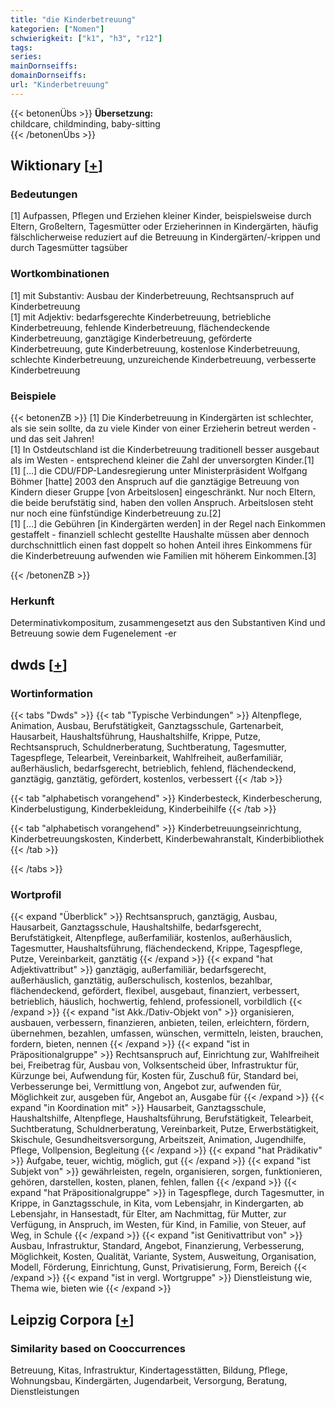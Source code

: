 ```yaml
---
title: "die Kinderbetreuung"
kategorien: ["Nomen"]
schwierigkeit: ["k1", "h3", "r12"]
tags:
series:
mainDornseiffs:
domainDornseiffs:
url: "Kinderbetreuung"
---
```


{{< betonenÜbs >}}
**Übersetzung:**  
childcare, childminding, baby-sitting  
{{< /betonenÜbs >}}

## Wiktionary [[+](https://de.wiktionary.org/wiki/Kinderbetreuung)]

### Bedeutungen
[1] Aufpassen, Pflegen und Erziehen kleiner Kinder, beispielsweise durch Eltern, Großeltern, Tagesmütter oder Erzieherinnen in Kindergärten, häufig fälschlicherweise reduziert auf die Betreuung in Kindergärten/-krippen und durch Tagesmütter tagsüber  

### Wortkombinationen
[1] mit Substantiv: Ausbau der Kinderbetreuung, Rechtsanspruch auf Kinderbetreuung  
[1] mit Adjektiv: bedarfsgerechte Kinderbetreuung, betriebliche Kinderbetreuung, fehlende Kinderbetreuung, flächendeckende Kinderbetreuung, ganztägige Kinderbetreuung, geförderte Kinderbetreuung, gute Kinderbetreuung, kostenlose Kinderbetreuung, schlechte Kinderbetreuung, unzureichende Kinderbetreuung, verbesserte Kinderbetreuung  

### Beispiele
{{< betonenZB >}}
[1] Die Kinderbetreuung in Kindergärten ist schlechter, als sie sein sollte, da zu viele Kinder von einer Erzieherin betreut werden - und das seit Jahren!  
[1] In Ostdeutschland ist die Kinderbetreuung traditionell besser ausgebaut als im Westen - entsprechend kleiner die Zahl der unversorgten Kinder.[1]  
[1] […] die CDU/FDP-Landesregierung unter Ministerpräsident Wolfgang Böhmer [hatte] 2003 den Anspruch auf die ganztägige Betreuung von Kindern dieser Gruppe [von Arbeitslosen] eingeschränkt. Nur noch Eltern, die beide berufstätig sind, haben den vollen Anspruch. Arbeitslosen steht nur noch eine fünfstündige Kinderbetreuung zu.[2]  
[1] […] die Gebühren [in Kindergärten werden] in der Regel nach Einkommen gestaffelt - finanziell schlecht gestellte Haushalte müssen aber dennoch durchschnittlich einen fast doppelt so hohen Anteil ihres Einkommens für die Kinderbetreuung aufwenden wie Familien mit höherem Einkommen.[3]  

{{< /betonenZB >}}
### Herkunft
Determinativkompositum, zusammengesetzt aus den Substantiven Kind und Betreuung sowie dem Fugenelement -er  



## dwds [[+](https://www.dwds.de/wb/Kinderbetreuung)]

### Wortinformation
{{< tabs "Dwds" >}}
{{< tab "Typische Verbindungen" >}}
Altenpflege, Animation, Ausbau, Berufstätigkeit, Ganztagsschule, Gartenarbeit, Hausarbeit, Haushaltsführung, Haushaltshilfe, Krippe, Putze, Rechtsanspruch, Schuldnerberatung, Suchtberatung, Tagesmutter, Tagespflege, Telearbeit, Vereinbarkeit, Wahlfreiheit, außerfamiliär, außerhäuslich, bedarfsgerecht, betrieblich, fehlend, flächendeckend, ganztägig, ganztätig, gefördert, kostenlos, verbessert
{{< /tab >}}

{{< tab "alphabetisch vorangehend" >}}
Kinderbesteck, Kinderbescherung, Kinderbelustigung, Kinderbekleidung, Kinderbeihilfe
{{< /tab >}}

{{< tab "alphabetisch vorangehend" >}}
Kinderbetreuungseinrichtung, Kinderbetreuungskosten, Kinderbett, Kinderbewahranstalt, Kinderbibliothek
{{< /tab >}}

{{< /tabs >}}

### Wortprofil
{{< expand "Überblick" >}} Rechtsanspruch, ganztägig, Ausbau, Hausarbeit, Ganztagsschule, Haushaltshilfe, bedarfsgerecht, Berufstätigkeit, Altenpflege, außerfamiliär, kostenlos, außerhäuslich, Tagesmutter, Haushaltsführung, flächendeckend, Krippe, Tagespflege, Putze, Vereinbarkeit, ganztätig {{< /expand >}}
{{< expand "hat Adjektivattribut" >}} ganztägig, außerfamiliär, bedarfsgerecht, außerhäuslich, ganztätig, außerschulisch, kostenlos, bezahlbar, flächendeckend, gefördert, flexibel, ausgebaut, finanziert, verbessert, betrieblich, häuslich, hochwertig, fehlend, professionell, vorbildlich {{< /expand >}}
{{< expand "ist Akk./Dativ-Objekt von" >}} organisieren, ausbauen, verbessern, finanzieren, anbieten, teilen, erleichtern, fördern, übernehmen, bezahlen, umfassen, wünschen, vermitteln, leisten, brauchen, fordern, bieten, nennen {{< /expand >}}
{{< expand "ist in Präpositionalgruppe" >}} Rechtsanspruch auf, Einrichtung zur, Wahlfreiheit bei, Freibetrag für, Ausbau von, Volksentscheid über, Infrastruktur für, Kürzunge bei, Aufwendung für, Kosten für, Zuschuß für, Standard bei, Verbesserunge bei, Vermittlung von, Angebot zur, aufwenden für, Möglichkeit zur, ausgeben für, Angebot an, Ausgabe für {{< /expand >}}
{{< expand "in Koordination mit" >}} Hausarbeit, Ganztagsschule, Haushaltshilfe, Altenpflege, Haushaltsführung, Berufstätigkeit, Telearbeit, Suchtberatung, Schuldnerberatung, Vereinbarkeit, Putze, Erwerbstätigkeit, Skischule, Gesundheitsversorgung, Arbeitszeit, Animation, Jugendhilfe, Pflege, Vollpension, Begleitung {{< /expand >}}
{{< expand "hat Prädikativ" >}} Aufgabe, teuer, wichtig, möglich, gut {{< /expand >}}
{{< expand "ist Subjekt von" >}} gewährleisten, regeln, organisieren, sorgen, funktionieren, gehören, darstellen, kosten, planen, fehlen, fallen {{< /expand >}}
{{< expand "hat Präpositionalgruppe" >}} in Tagespflege, durch Tagesmutter, in Krippe, in Ganztagsschule, in Kita, vom Lebensjahr, in Kindergarten, ab Lebensjahr, in Hansestadt, für Elter, am Nachmittag, für Mutter, zur Verfügung, in Anspruch, im Westen, für Kind, in Familie, von Steuer, auf Weg, in Schule {{< /expand >}}
{{< expand "ist Genitivattribut von" >}} Ausbau, Infrastruktur, Standard, Angebot, Finanzierung, Verbesserung, Möglichkeit, Kosten, Qualität, Variante, System, Ausweitung, Organisation, Modell, Förderung, Einrichtung, Gunst, Privatisierung, Form, Bereich {{< /expand >}}
{{< expand "ist in vergl. Wortgruppe" >}} Dienstleistung wie, Thema wie, bieten wie {{< /expand >}}

## Leipzig Corpora [[+](https://corpora.uni-leipzig.de/en/res?word=Kinderbetreuung&corpusId=deu_newscrawl-public_2018)]


### Similarity based on Cooccurrences
Betreuung, Kitas, Infrastruktur, Kindertagesstätten, Bildung, Pflege, Wohnungsbau, Kindergärten, Jugendarbeit, Versorgung, Beratung, Dienstleistungen

